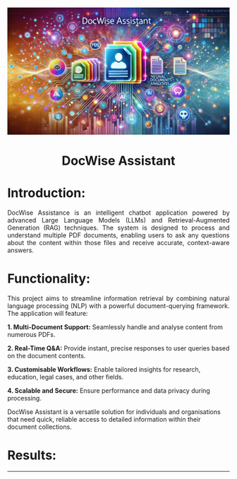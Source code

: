 #
<p align="center">
       <img width="1024" src='Images/Logo_01.png' alt="Logo">
</p>
<h1 align="center">
DocWise Assistant
</h1>

# Introduction:

<p align="justify">
DocWise Assistance is an intelligent chatbot application powered by advanced Large Language Models (LLMs) and Retrieval-Augmented Generation (RAG) techniques. The system is designed to process and understand multiple PDF documents, enabling users to ask any questions about the content within those files and receive accurate, context-aware answers.

#
# Functionality:

<p align="justify">
This project aims to streamline information retrieval by combining natural language processing (NLP) with a powerful document-querying framework. The application will feature:


**1. Multi-Document Support:** Seamlessly handle and analyse content from numerous PDFs.

**2. Real-Time Q&A:** Provide instant, precise responses to user queries based on the document contents.

**3. Customisable Workflows:** Enable tailored insights for research, education, legal cases, and other fields.

**4. Scalable and Secure:** Ensure performance and data privacy during processing.

DocWise Assistant is a versatile solution for individuals and organisations that need quick, reliable access to detailed information within their document collections.
#

# Results:

---